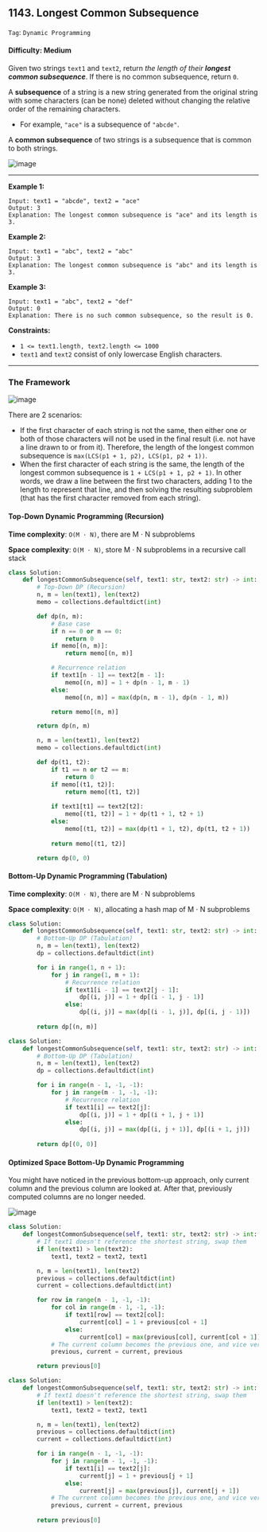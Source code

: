## 1143. Longest Common Subsequence

```Tag```: ```Dynamic Programming```

#### Difficulty: Medium

Given two strings ```text1``` and ```text2```, return _the length of their __longest common subsequence___. If there is no common subsequence, return ```0```.

A __subsequence__ of a string is a new string generated from the original string with some characters (can be none) deleted without changing the relative order of the remaining characters.

- For example, ```"ace"``` is a subsequence of ```"abcde"```.

A __common subsequence__ of two strings is a subsequence that is common to both strings.

![image](https://user-images.githubusercontent.com/35042430/219167142-9ee8e0ff-b1e1-4996-aa9e-5866a5764d3f.png)

---

__Example 1:__
```
Input: text1 = "abcde", text2 = "ace" 
Output: 3  
Explanation: The longest common subsequence is "ace" and its length is 3.
```

__Example 2:__
```
Input: text1 = "abc", text2 = "abc"
Output: 3
Explanation: The longest common subsequence is "abc" and its length is 3.
```

__Example 3:__
```
Input: text1 = "abc", text2 = "def"
Output: 0
Explanation: There is no such common subsequence, so the result is 0.
```

__Constraints:__

- ```1 <= text1.length, text2.length <= 1000```
- ```text1``` and ```text2``` consist of only lowercase English characters.

---

### The Framework

![image](https://leetcode.com/problems/longest-common-subsequence/solutions/598321/Figures/1143/subproblem_partial_graph_with_all_links.png)

There are 2 scenarios:

   - If the first character of each string is not the same, then either one or both of those characters will not be used in the final result (i.e. not have a line drawn to or from it). Therefore, the length of the longest common subsequence is ```max(LCS(p1 + 1, p2), LCS(p1, p2 + 1))```.
   - When the first character of each string is the same, the length of the longest common subsequence is ```1 + LCS(p1 + 1, p2 + 1)```. In other words, we draw a line between the first two characters, adding 1 to the length to represent that line, and then solving the resulting subproblem (that has the first character removed from each string).

#### Top-Down Dynamic Programming (Recursion)

__Time complexity__: ```O(M ⋅ N)```, there are M ⋅ N subproblems

__Space complexity__: ```O(M ⋅ N)```, store M ⋅ N subproblems in a recursive call stack

```Python
class Solution:
    def longestCommonSubsequence(self, text1: str, text2: str) -> int:
        # Top-Down DP (Recursion)
        n, m = len(text1), len(text2)
        memo = collections.defaultdict(int)

        def dp(n, m):
            # Base case
            if n == 0 or m == 0:
                return 0
            if memo[(n, m)]:
                return memo[(n, m)]

            # Recurrence relation
            if text1[n - 1] == text2[m - 1]:
                memo[(n, m)] = 1 + dp(n - 1, m - 1)
            else:
                memo[(n, m)] = max(dp(n, m - 1), dp(n - 1, m))

            return memo[(n, m)]

        return dp(n, m)
```

```Python
        n, m = len(text1), len(text2)
        memo = collections.defaultdict(int)

        def dp(t1, t2):
            if t1 == n or t2 == m:
                return 0
            if memo[(t1, t2)]:
                return memo[(t1, t2)]
            
            if text1[t1] == text2[t2]:
                memo[(t1, t2)] = 1 + dp(t1 + 1, t2 + 1)
            else:
                memo[(t1, t2)] = max(dp(t1 + 1, t2), dp(t1, t2 + 1))
            
            return memo[(t1, t2)]

        return dp(0, 0)
```

#### Bottom-Up Dynamic Programming (Tabulation)

__Time complexity__: ```O(M ⋅ N)```, there are M ⋅ N subproblems

__Space complexity__: ```O(M ⋅ N)```, allocating a hash map of M ⋅ N subproblems

```Python
class Solution:
    def longestCommonSubsequence(self, text1: str, text2: str) -> int:
        # Bottom-Up DP (Tabulation)
        n, m = len(text1), len(text2)
        dp = collections.defaultdict(int)

        for i in range(1, n + 1):
            for j in range(1, m + 1):
                # Recurrence relation
                if text1[i - 1] == text2[j - 1]:
                    dp[(i, j)] = 1 + dp[(i - 1, j - 1)]
                else:
                    dp[(i, j)] = max(dp[(i - 1, j)], dp[(i, j - 1)])
        
        return dp[(n, m)]
```

```Python
class Solution:
    def longestCommonSubsequence(self, text1: str, text2: str) -> int:
        # Bottom-Up DP (Tabulation)
        n, m = len(text1), len(text2)
        dp = collections.defaultdict(int)

        for i in range(n - 1, -1, -1):
            for j in range(m - 1, -1, -1):
                # Recurrence relation
                if text1[i] == text2[j]:
                    dp[(i, j)] = 1 + dp[(i + 1, j + 1)]
                else:
                    dp[(i, j)] = max(dp[(i, j + 1)], dp[(i + 1, j)])
        
        return dp[(0, 0)]
```

#### Optimized Space Bottom-Up Dynamic Programming

You might have noticed in the previous bottom-up approach, only current column and the previous column are looked at. After that, previously computed columns are no longer needed.

![image](https://user-images.githubusercontent.com/35042430/219426437-08edc4ac-907f-4a67-8d71-49f9f4c307a0.png)

```Python
class Solution:
    def longestCommonSubsequence(self, text1: str, text2: str) -> int:
        # If text1 doesn't reference the shortest string, swap them 
        if len(text1) > len(text2):
            text1, text2 = text2, text1

        n, m = len(text1), len(text2)
        previous = collections.defaultdict(int)
        current = collections.defaultdict(int)

        for row in range(n - 1, -1, -1):
            for col in range(m - 1, -1, -1):
                if text1[row] == text2[col]:
                    current[col] = 1 + previous[col + 1]
                else:
                    current[col] = max(previous[col], current[col + 1])
            # The current column becomes the previous one, and vice versa.
            previous, current = current, previous

        return previous[0]
```

```Python
class Solution:
    def longestCommonSubsequence(self, text1: str, text2: str) -> int:
        # If text1 doesn't reference the shortest string, swap them 
        if len(text1) > len(text2):
            text1, text2 = text2, text1

        n, m = len(text1), len(text2)
        previous = collections.defaultdict(int)
        current = collections.defaultdict(int)

        for i in range(n - 1, -1, -1):
            for j in range(m - 1, -1, -1):
                if text1[i] == text2[j]:
                    current[j] = 1 + previous[j + 1]
                else:
                    current[j] = max(previous[j], current[j + 1])
            # The current column becomes the previous one, and vice versa.
            previous, current = current, previous
            
        return previous[0]
```
